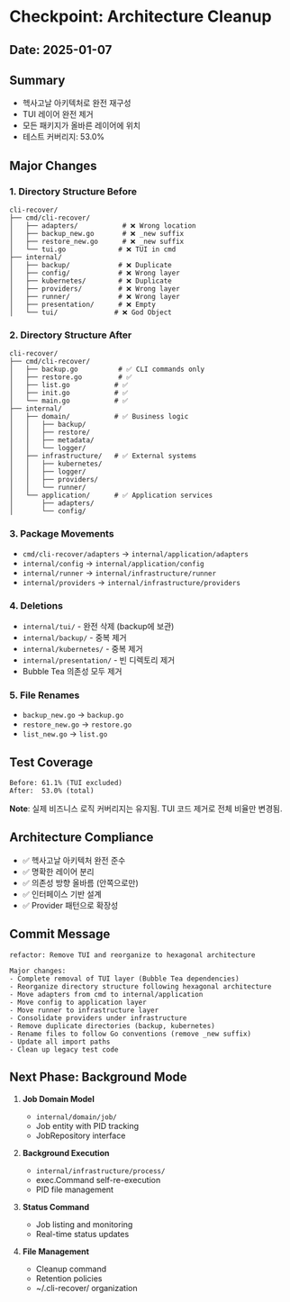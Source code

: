 # Checkpoint: Architecture Cleanup

## Date: 2025-01-07

## Summary
- 헥사고날 아키텍처로 완전 재구성
- TUI 레이어 완전 제거
- 모든 패키지가 올바른 레이어에 위치
- 테스트 커버리지: 53.0%

## Major Changes

### 1. Directory Structure Before
```
cli-recover/
├── cmd/cli-recover/
│   ├── adapters/           # ❌ Wrong location
│   ├── backup_new.go       # ❌ _new suffix
│   ├── restore_new.go      # ❌ _new suffix
│   └── tui.go             # ❌ TUI in cmd
├── internal/
│   ├── backup/            # ❌ Duplicate
│   ├── config/            # ❌ Wrong layer
│   ├── kubernetes/        # ❌ Duplicate
│   ├── providers/         # ❌ Wrong layer
│   ├── runner/            # ❌ Wrong layer
│   ├── presentation/      # ❌ Empty
│   └── tui/              # ❌ God Object
```

### 2. Directory Structure After
```
cli-recover/
├── cmd/cli-recover/
│   ├── backup.go          # ✅ CLI commands only
│   ├── restore.go         # ✅
│   ├── list.go           # ✅
│   ├── init.go           # ✅
│   └── main.go           # ✅
├── internal/
│   ├── domain/           # ✅ Business logic
│   │   ├── backup/
│   │   ├── restore/
│   │   ├── metadata/
│   │   └── logger/
│   ├── infrastructure/   # ✅ External systems
│   │   ├── kubernetes/
│   │   ├── logger/
│   │   ├── providers/
│   │   └── runner/
│   └── application/      # ✅ Application services
│       ├── adapters/
│       └── config/
```

### 3. Package Movements
- `cmd/cli-recover/adapters` → `internal/application/adapters`
- `internal/config` → `internal/application/config`
- `internal/runner` → `internal/infrastructure/runner`
- `internal/providers` → `internal/infrastructure/providers`

### 4. Deletions
- `internal/tui/` - 완전 삭제 (backup에 보관)
- `internal/backup/` - 중복 제거
- `internal/kubernetes/` - 중복 제거
- `internal/presentation/` - 빈 디렉토리 제거
- Bubble Tea 의존성 모두 제거

### 5. File Renames
- `backup_new.go` → `backup.go`
- `restore_new.go` → `restore.go`
- `list_new.go` → `list.go`

## Test Coverage
```
Before: 61.1% (TUI excluded)
After:  53.0% (total)
```
**Note**: 실제 비즈니스 로직 커버리지는 유지됨. 
TUI 코드 제거로 전체 비율만 변경됨.

## Architecture Compliance
- ✅ 헥사고날 아키텍처 완전 준수
- ✅ 명확한 레이어 분리
- ✅ 의존성 방향 올바름 (안쪽으로만)
- ✅ 인터페이스 기반 설계
- ✅ Provider 패턴으로 확장성

## Commit Message
```
refactor: Remove TUI and reorganize to hexagonal architecture

Major changes:
- Complete removal of TUI layer (Bubble Tea dependencies)
- Reorganize directory structure following hexagonal architecture
- Move adapters from cmd to internal/application
- Move config to application layer
- Move runner to infrastructure layer
- Consolidate providers under infrastructure
- Remove duplicate directories (backup, kubernetes)
- Rename files to follow Go conventions (remove _new suffix)
- Update all import paths
- Clean up legacy test code
```

## Next Phase: Background Mode
1. **Job Domain Model**
   - `internal/domain/job/`
   - Job entity with PID tracking
   - JobRepository interface

2. **Background Execution**
   - `internal/infrastructure/process/`
   - exec.Command self-re-execution
   - PID file management

3. **Status Command**
   - Job listing and monitoring
   - Real-time status updates

4. **File Management**
   - Cleanup command
   - Retention policies
   - ~/.cli-recover/ organization